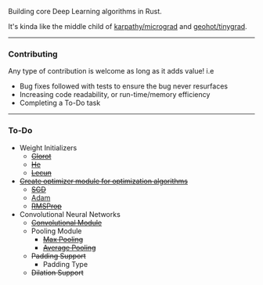 Building core Deep Learning algorithms in Rust.

It's kinda like the middle child of [karpathy/micrograd](https://github.com/karpathy/micrograd) and [geohot/tinygrad](https://github.com/geohot/tinygrad).

---

### Contributing

Any type of contribution is welcome as long as it adds value! i.e

- Bug fixes followed with tests to ensure the bug never resurfaces
- Increasing code readability, or run-time/memory efficiency
- Completing a To-Do task

---

### To-Do

- Weight Initializers
  - [~~Glorot~~](https://www.tensorflow.org/api_docs/python/tf/keras/initializers/GlorotNormal)
  - [~~He~~](https://www.tensorflow.org/api_docs/python/tf/keras/initializers/HeNormal)
  - [~~Lecun~~](https://www.tensorflow.org/api_docs/python/tf/keras/initializers/LecunNormal)
- [~~Create optimizer module for optimization algorithms~~](https://pytorch.org/docs/stable/optim.html)
  - [~~SGD~~](https://pytorch.org/docs/stable/generated/torch.optim.SGD.html#torch.optim.SGD)
  - [Adam](https://pytorch.org/docs/stable/generated/torch.optim.Adam.html#torch.optim.Adam)
  - [~~RMSProp~~](https://pytorch.org/docs/stable/generated/torch.optim.RMSprop.html#torch.optim.RMSprop)
- Convolutional Neural Networks
  - [~~Convolutional Module~~](https://pytorch.org/docs/stable/generated/torch.nn.Conv2d.html)
  - Pooling Module
    - [~~Max Pooling~~](https://pytorch.org/docs/stable/generated/torch.nn.MaxPool2d.html)
    - [~~Average Pooling~~](https://pytorch.org/docs/stable/generated/torch.nn.AvgPool2d.html#torch.nn.AvgPool2d)
  - ~~Padding Support~~
    - Padding Type
  - ~~Dilation Support~~
